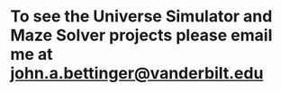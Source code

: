 # To see the Universe Simulator and Maze Solver projects please email me at john.a.bettinger@vanderbilt.edu
